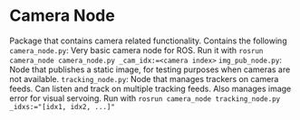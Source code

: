 # Camera Node
Package that contains camera related functionality. Contains the following
`camera_node.py`: Very basic camera node for ROS. Run it with `rosrun camera_node camera_node.py _cam_idx:=<camera index>`
`img_pub_node.py`: Node that publishes a static image, for testing purposes when cameras are not available.
`tracking_node.py`: Node that manages trackers on camera feeds. Can listen and track on multiple tracking feeds. Also manages image error for visual servoing. Run with `rosrun camera_node tracking_node.py _idxs:="[idx1, idx2, ...]"`
